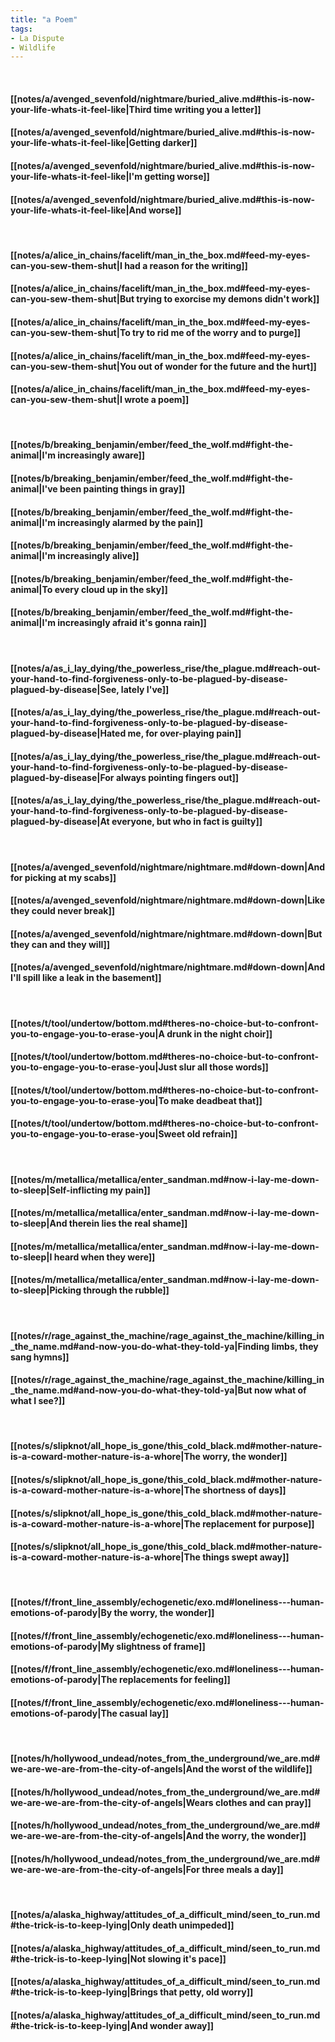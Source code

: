 ```yaml
---
title: "a Poem"
tags:
- La Dispute
- Wildlife
---
```

&nbsp;
#### [[notes/a/avenged_sevenfold/nightmare/buried_alive.md#this-is-now-your-life-whats-it-feel-like|Third time writing you a letter]]
#### [[notes/a/avenged_sevenfold/nightmare/buried_alive.md#this-is-now-your-life-whats-it-feel-like|Getting darker]]
#### [[notes/a/avenged_sevenfold/nightmare/buried_alive.md#this-is-now-your-life-whats-it-feel-like|I'm getting worse]]
#### [[notes/a/avenged_sevenfold/nightmare/buried_alive.md#this-is-now-your-life-whats-it-feel-like|And worse]]
&nbsp;
#### [[notes/a/alice_in_chains/facelift/man_in_the_box.md#feed-my-eyes-can-you-sew-them-shut|I had a reason for the writing]]
#### [[notes/a/alice_in_chains/facelift/man_in_the_box.md#feed-my-eyes-can-you-sew-them-shut|But trying to exorcise my demons didn't work]]
#### [[notes/a/alice_in_chains/facelift/man_in_the_box.md#feed-my-eyes-can-you-sew-them-shut|To try to rid me of the worry and to purge]]
#### [[notes/a/alice_in_chains/facelift/man_in_the_box.md#feed-my-eyes-can-you-sew-them-shut|You out of wonder for the future and the hurt]]
#### [[notes/a/alice_in_chains/facelift/man_in_the_box.md#feed-my-eyes-can-you-sew-them-shut|I wrote a poem]]
&nbsp;
#### [[notes/b/breaking_benjamin/ember/feed_the_wolf.md#fight-the-animal|I'm increasingly aware]]
#### [[notes/b/breaking_benjamin/ember/feed_the_wolf.md#fight-the-animal|I've been painting things in gray]]
#### [[notes/b/breaking_benjamin/ember/feed_the_wolf.md#fight-the-animal|I'm increasingly alarmed by the pain]]
#### [[notes/b/breaking_benjamin/ember/feed_the_wolf.md#fight-the-animal|I'm increasingly alive]]
#### [[notes/b/breaking_benjamin/ember/feed_the_wolf.md#fight-the-animal|To every cloud up in the sky]]
#### [[notes/b/breaking_benjamin/ember/feed_the_wolf.md#fight-the-animal|I'm increasingly afraid it's gonna rain]]
&nbsp;
#### [[notes/a/as_i_lay_dying/the_powerless_rise/the_plague.md#reach-out-your-hand-to-find-forgiveness-only-to-be-plagued-by-disease-plagued-by-disease|See, lately I've]]
#### [[notes/a/as_i_lay_dying/the_powerless_rise/the_plague.md#reach-out-your-hand-to-find-forgiveness-only-to-be-plagued-by-disease-plagued-by-disease|Hated me, for over-playing pain]]
#### [[notes/a/as_i_lay_dying/the_powerless_rise/the_plague.md#reach-out-your-hand-to-find-forgiveness-only-to-be-plagued-by-disease-plagued-by-disease|For always pointing fingers out]]
#### [[notes/a/as_i_lay_dying/the_powerless_rise/the_plague.md#reach-out-your-hand-to-find-forgiveness-only-to-be-plagued-by-disease-plagued-by-disease|At everyone, but who in fact is guilty]]
&nbsp;
#### [[notes/a/avenged_sevenfold/nightmare/nightmare.md#down-down|And for picking at my scabs]]
#### [[notes/a/avenged_sevenfold/nightmare/nightmare.md#down-down|Like they could never break]]
#### [[notes/a/avenged_sevenfold/nightmare/nightmare.md#down-down|But they can and they will]]
#### [[notes/a/avenged_sevenfold/nightmare/nightmare.md#down-down|And I'll spill like a leak in the basement]]
&nbsp;
#### [[notes/t/tool/undertow/bottom.md#theres-no-choice-but-to-confront-you-to-engage-you-to-erase-you|A drunk in the night choir]]
#### [[notes/t/tool/undertow/bottom.md#theres-no-choice-but-to-confront-you-to-engage-you-to-erase-you|Just slur all those words]]
#### [[notes/t/tool/undertow/bottom.md#theres-no-choice-but-to-confront-you-to-engage-you-to-erase-you|To make deadbeat that]]
#### [[notes/t/tool/undertow/bottom.md#theres-no-choice-but-to-confront-you-to-engage-you-to-erase-you|Sweet old refrain]]
&nbsp;
#### [[notes/m/metallica/metallica/enter_sandman.md#now-i-lay-me-down-to-sleep|Self-inflicting my pain]]
#### [[notes/m/metallica/metallica/enter_sandman.md#now-i-lay-me-down-to-sleep|And therein lies the real shame]]
#### [[notes/m/metallica/metallica/enter_sandman.md#now-i-lay-me-down-to-sleep|I heard when they were]]
#### [[notes/m/metallica/metallica/enter_sandman.md#now-i-lay-me-down-to-sleep|Picking through the rubble]]
&nbsp;
#### [[notes/r/rage_against_the_machine/rage_against_the_machine/killing_in_the_name.md#and-now-you-do-what-they-told-ya|Finding limbs, they sang hymns]]
#### [[notes/r/rage_against_the_machine/rage_against_the_machine/killing_in_the_name.md#and-now-you-do-what-they-told-ya|But now what of what I see?]]
&nbsp;
#### [[notes/s/slipknot/all_hope_is_gone/this_cold_black.md#mother-nature-is-a-coward-mother-nature-is-a-whore|The worry, the wonder]]
#### [[notes/s/slipknot/all_hope_is_gone/this_cold_black.md#mother-nature-is-a-coward-mother-nature-is-a-whore|The shortness of days]]
#### [[notes/s/slipknot/all_hope_is_gone/this_cold_black.md#mother-nature-is-a-coward-mother-nature-is-a-whore|The replacement for purpose]]
#### [[notes/s/slipknot/all_hope_is_gone/this_cold_black.md#mother-nature-is-a-coward-mother-nature-is-a-whore|The things swept away]]
&nbsp;
#### [[notes/f/front_line_assembly/echogenetic/exo.md#loneliness---human-emotions-of-parody|By the worry, the wonder]]
#### [[notes/f/front_line_assembly/echogenetic/exo.md#loneliness---human-emotions-of-parody|My slightness of frame]]
#### [[notes/f/front_line_assembly/echogenetic/exo.md#loneliness---human-emotions-of-parody|The replacements for feeling]]
#### [[notes/f/front_line_assembly/echogenetic/exo.md#loneliness---human-emotions-of-parody|The casual lay]]
&nbsp;
#### [[notes/h/hollywood_undead/notes_from_the_underground/we_are.md#we-are-we-are-from-the-city-of-angels|And the worst of the wildlife]]
#### [[notes/h/hollywood_undead/notes_from_the_underground/we_are.md#we-are-we-are-from-the-city-of-angels|Wears clothes and can pray]]
#### [[notes/h/hollywood_undead/notes_from_the_underground/we_are.md#we-are-we-are-from-the-city-of-angels|And the worry, the wonder]]
#### [[notes/h/hollywood_undead/notes_from_the_underground/we_are.md#we-are-we-are-from-the-city-of-angels|For three meals a day]]
&nbsp;
#### [[notes/a/alaska_highway/attitudes_of_a_difficult_mind/seen_to_run.md#the-trick-is-to-keep-lying|Only death unimpeded]]
#### [[notes/a/alaska_highway/attitudes_of_a_difficult_mind/seen_to_run.md#the-trick-is-to-keep-lying|Not slowing it's pace]]
#### [[notes/a/alaska_highway/attitudes_of_a_difficult_mind/seen_to_run.md#the-trick-is-to-keep-lying|Brings that petty, old worry]]
#### [[notes/a/alaska_highway/attitudes_of_a_difficult_mind/seen_to_run.md#the-trick-is-to-keep-lying|And wonder away]]
